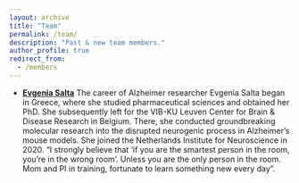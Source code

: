 ```yaml
---
layout: archive
title: "Team"
permalink: /team/
description: "Past & new team members."
author_profile: true
redirect_from: 
  - /members
---
```



- **[Evgenia Salta](https://nin.nl/author/saltaherseninstituut-knaw-nl/)**
The career of Alzheimer researcher Evgenia Salta began in Greece, where she studied pharmaceutical sciences and obtained her PhD. 
She subsequently left for the VIB-KU Leuven Center for Brain & Disease Research in Belgium. There, she conducted groundbreaking molecular research into the disrupted neurogenic process in Alzheimer’s mouse models. 
She joined the Netherlands Institute for Neuroscience in 2020. 
“I strongly believe that ‘if you are the smartest person in the room, you’re in the wrong room’. Unless you are the only person in the room. Mom and PI in training, fortunate to learn something new every day”.
